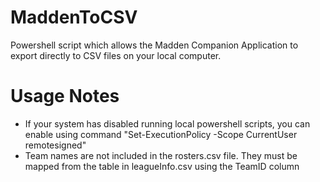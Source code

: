 # MaddenToCSV
Powershell script which allows the Madden Companion Application to export directly to CSV files on your local computer.

# Usage Notes
- If your system has disabled running local powershell scripts, you can enable using command "Set-ExecutionPolicy -Scope CurrentUser remotesigned"
- Team names are not included in the rosters.csv file.  They must be mapped from the table in leagueInfo.csv using the TeamID column
